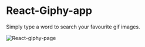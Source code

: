 # React-Giphy-app

Simply type a word to search your favourite gif images.

![React-giphy-page](https://user-images.githubusercontent.com/40741952/125674562-676d9d02-155e-41e5-badd-e56feb166412.gif)
